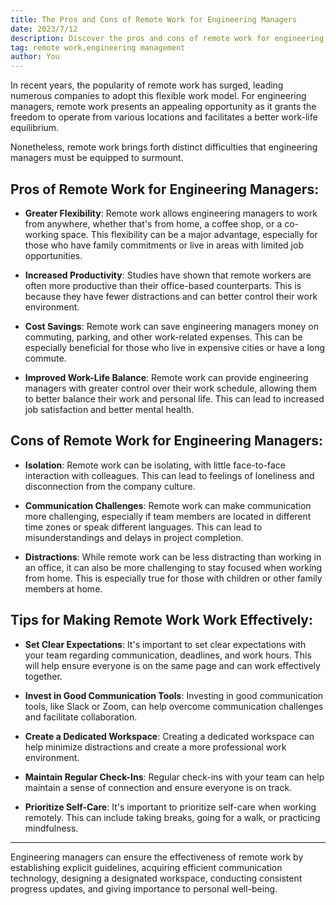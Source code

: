 ```yaml
---
title: The Pros and Cons of Remote Work for Engineering Managers
date: 2023/7/12
description: Discover the pros and cons of remote work for engineering managers and learn how to make it work effectively. Get tips, advice and learn about the benefits of remote work for engineering managers.
tag: remote work,engineering management
author: You
---
```


In recent years, the popularity of remote work has surged, leading numerous companies to adopt this flexible work model. For engineering managers, remote work presents an appealing opportunity as it grants the freedom to operate from various locations and facilitates a better work-life equilibrium.

Nonetheless, remote work brings forth distinct difficulties that engineering managers must be equipped to surmount.

## Pros of Remote Work for Engineering Managers:

- **Greater Flexibility**: Remote work allows engineering managers to work from anywhere, whether that's from home, a coffee shop, or a co-working space. This flexibility can be a major advantage, especially for those who have family commitments or live in areas with limited job opportunities.

- **Increased Productivity**: Studies have shown that remote workers are often more productive than their office-based counterparts. This is because they have fewer distractions and can better control their work environment.

- **Cost Savings**: Remote work can save engineering managers money on commuting, parking, and other work-related expenses. This can be especially beneficial for those who live in expensive cities or have a long commute.

- **Improved Work-Life Balance**: Remote work can provide engineering managers with greater control over their work schedule, allowing them to better balance their work and personal life. This can lead to increased job satisfaction and better mental health.

## Cons of Remote Work for Engineering Managers:

- **Isolation**: Remote work can be isolating, with little face-to-face interaction with colleagues. This can lead to feelings of loneliness and disconnection from the company culture.

- **Communication Challenges**: Remote work can make communication more challenging, especially if team members are located in different time zones or speak different languages. This can lead to misunderstandings and delays in project completion.

- **Distractions**: While remote work can be less distracting than working in an office, it can also be more challenging to stay focused when working from home. This is especially true for those with children or other family members at home.

## Tips for Making Remote Work Work Effectively:

- **Set Clear Expectations**: It's important to set clear expectations with your team regarding communication, deadlines, and work hours. This will help ensure everyone is on the same page and can work effectively together.

- **Invest in Good Communication Tools**: Investing in good communication tools, like Slack or Zoom, can help overcome communication challenges and facilitate collaboration.

- **Create a Dedicated Workspace**: Creating a dedicated workspace can help minimize distractions and create a more professional work environment.

- **Maintain Regular Check-Ins**: Regular check-ins with your team can help maintain a sense of connection and ensure everyone is on track.

- **Prioritize Self-Care**: It's important to prioritize self-care when working remotely. This can include taking breaks, going for a walk, or practicing mindfulness.

---

Engineering managers can ensure the effectiveness of remote work by establishing explicit guidelines, acquiring efficient communication technology, designing a designated workspace, conducting consistent progress updates, and giving importance to personal well-being.
